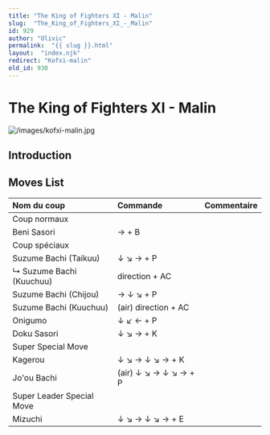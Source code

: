 ```yaml
---
title: "The King of Fighters XI - Malin"
slug:  "The_King_of_Fighters_XI_-_Malin"
id: 929
author: "Olivic"
permalink:  "{{ slug }}.html"
layout:  "index.njk"
redirect: "Kofxi-malin"
old_id: 930
---
```


# The King of Fighters XI - Malin

![](/images/kofxi-malin.jpg "/images/kofxi-malin.jpg")

## Introduction

## Moves List

| Nom du coup               | Commande              | Commentaire |
|:--------------------------|:----------------------|:------------|
| Coup normaux              |                       |             |
| Beni Sasori               | → + B                 |             |
| Coup spéciaux             |                       |             |
| Suzume Bachi (Taikuu)     | ↓ ↘ → + P             |             |
| ↳ Suzume Bachi (Kuuchuu)  | direction + AC        |             |
| Suzume Bachi (Chijou)     | → ↓ ↘ + P             |             |
| Suzume Bachi (Kuuchuu)    | (air) direction + AC  |             |
| Onigumo                   | ↓ ↙ ← + P             |             |
| Doku Sasori               | ↓ ↘ → + K             |             |
| Super Special Move        |                       |             |
| Kagerou                   | ↓ ↘ → ↓ ↘ → + K       |             |
| Jo'ou Bachi               | (air) ↓ ↘ → ↓ ↘ → + P |             |
| Super Leader Special Move |                       |             |
| Mizuchi                   | ↓ ↘ → ↓ ↘ → + E       |             |
